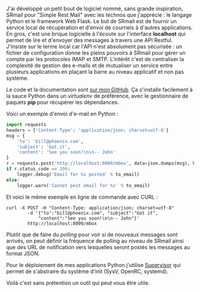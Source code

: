 <!-- title: SRmail -->
<!-- category: Développement -->
<!-- tag: planet -->

J'ai développé un petit bout de logiciel nommé, sans grande inspiration, SRmail
pour "Simple Rest Mail"<!-- more --> avec les technos que j'apprécie : le langage Python et
le framework Web Flask. Le but de SRmail est de fournir un service local de
récupération et d'envoi de courriels à d'autres applications. En gros, c'est
une brique logicielle à l'écoute sur l'interface **localhost** qui permet de
lire et d'envoyer des messages à travers une API Restful. J'insiste sur le
terme local car l'API n'est absolument pas sécurisée : un fichier de
configuration donne les pleins pouvoirs à SRmail pour gérer un compte par les
protocoles IMAP et SMTP. L'intérêt c'est de centraliser la complexité de
gestion des e-mails et de mutualiser un service entre plusieurs applications en
plaçant la barre au niveau applicatif et non pas système.

Le code et la documentation sont [sur mon
GitHub](https://github.com/kianby/srmail).  Ça s'installe facilement à la sauce
Python dans un *virtualenv* de préférence, avec le gestionnaire de paquets
**pip** pour récupérer les dépendances.

Voici un exemple d'envoi d'e-mail en Python :

```python
import requests
headers = {'Content-Type': 'application/json; charset=utf-8'}
msg = {
    'to': 'bill@phoenix.com',
    'subject': 'Got it',
    'content': 'See you soon!\n\n-- John'
}
r = requests.post('http://localhost:8000/mbox', data=json.dumps(msg), headers=headers)
if r.status_code == 200:
    logger.debug('Email for %s posted' % to_email)
else:
    logger.warn('Cannot post email for %s' % to_email)
```

Et voici le même exemple en ligne de commande avec CURL :

```shell
curl -X POST -H "Content-Type: application/json; charset=utf-8"
        -d '{"to":"bill@phoenix.com", "subject":"Got it",
            "content":"See you soon!\n\n-- John"}'
        http://localhost:8000/mbox
```

Plutôt que de faire du *polling* pour voir si de nouveaux messages sont
arrivés, on peut définir la fréquence de polling au niveau de SRmail ainsi que
des URL de notification vers lesquelles seront postés les messages au format
JSON.

Pour le déploiement de mes applications Python j'utilise [Supervisor](/supervisor-gestion-de-processus.html) qui
permet de s'abstraire du système d'init (SysV,  OpenRC, systemd).

Voilà c'est sans prétention un outil qui peut vous être utile.
